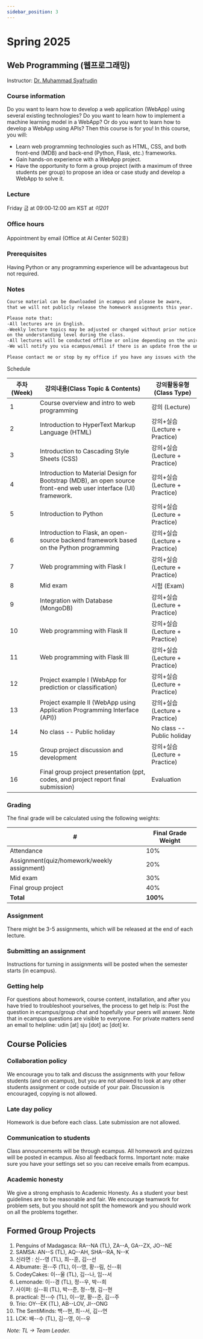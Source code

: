 ```yaml
---
sidebar_position: 3
---
```


# Spring 2025

## Web Programming (웹프로그래밍)

Instructor: [Dr. Muhammad Syafrudin](https://muhammadsyafrudin.com/)

### Course information

Do you want to learn how to develop a web application (WebApp) using several existing technologies? 
Do you want to learn how to implement a machine learning model in a WebApp? 
Or do you want to learn how to develop a WebApp using APIs? 
Then this course is for you! In this course, you will:
- Learn web programming technologies such as HTML, CSS, and both front-end (MDB) and back-end (Python, Flask, etc.) frameworks.
- Gain hands-on experience with a WebApp project.
- Have the opportunity to form a group project (with a maximum of three students per group) to propose an idea or case study and develop a WebApp to solve it.


### Lecture

Friday 금 at 09:00‐12:00 am KST at *이201*

### Office hours

Appointment by email (Office at AI Center 502호)

### Prerequisites

Having Python or any programming experience will be advantageous but not required.

### Notes

```markdown
Course material can be downloaded in ecampus and please be aware, 
that we will not publicly release the homework assignments this year.

Please note that:
-All lectures are in English.
-Weekly lecture topics may be adjusted or changed without prior notice depending 
on the understanding level during the class.
-All lectures will be conducted offline or online depending on the university regulations.
-We will notify you via ecampus/email if there is an update from the university regarding the class.

Please contact me or stop by my office if you have any issues with the course.

```


Schedule

| 주차(Week)| 강의내용(Class Topic & Contents)| 강의활동유형(Class Type)|
| ------------- | ------------- | ------------- |
| 1 |Course overview and intro to web programming  | 강의 (Lecture)|
| 2 |Introduction to HyperText Markup Language (HTML) |강의+실습 (Lecture + Practice)|
| 3 |Introduction to Cascading Style Sheets (CSS) |  강의+실습 (Lecture + Practice)|
| 4 |Introduction to Material Design for Bootstrap (MDB), an open source front-end web user interface (UI) framework. |  강의+실습 (Lecture + Practice)|
| 5 |Introduction to Python | 강의+실습 (Lecture + Practice)|
| 6 |Introduction to Flask, an open-source backend framework based on the Python programming | 강의+실습 (Lecture + Practice)|
| 7 |Web programming with Flask I |  강의+실습 (Lecture + Practice)|
| 8 |Mid exam | 시험 (Exam)|
| 9 |Integration with Database (MongoDB) |  강의+실습 (Lecture + Practice)|
| 10  |Web programming with Flask II |  강의+실습 (Lecture + Practice)|
| 11  |Web programming with Flask III |  강의+실습 (Lecture + Practice)|
| 12  |Project example I (WebApp for prediction or classification) | 강의+실습 (Lecture + Practice)|
| 13  |Project example II (WebApp using Application Programming Interface (API)) |  강의+실습 (Lecture + Practice)|
| 14  |No class -- Public holiday |  No class -- Public holiday|
| 15  |Group project discussion and development |  강의+실습 (Lecture + Practice)|
| 16  |Final group project presentation (ppt, codes, and project report final submission) | Evaluation |


### Grading

The final grade will be calculated using the following weights:

| # | Final Grade Weight |
| ------------- | ------------- |
| Attendance | 10% |
| Assignment(quiz/homework/weekly assignment) | 20% |
| Mid exam | 30% |
| Final group project | 40% |
| **Total** | **100%** |

### Assignment

There might be 3-5 assignments, which will be released at the end of each lecture.

### Submitting an assignment

Instructions for turning in assignments will be posted when the semester starts (in ecampus).

### Getting help

For questions about homework, course content, installation, and after you have tried to troubleshoot yourselves, the process to get help is:
Post the question in ecampus/group chat and hopefully your peers will answer. Note that in ecampus questions are visible to everyone.
For private matters send an email to helpline: udin [at] sju [dot] ac [dot] kr.

## Course Policies

### Collaboration policy

We encourage you to talk and discuss the assignments with your fellow students (and on ecampus), but you are not allowed to look at any other students assignment or code outside of your pair. Discussion is encouraged, copying is not allowed.

### Late day policy

Homework is due before each class. Late submission are not allowed.

### Communication to students

Class announcements will be through ecampus. All homework and quizzes will be posted in ecampus. Also all feedback forms. Important note: make sure you have your settings set so you can receive emails from ecampus.

### Academic honesty

We give a strong emphasis to Academic Honesty. As a student your best guidelines are to be reasonable and fair. We encourage teamwork for problem sets, but you should not split the homework and you should work on all the problems together.

## Formed Group Projects

1. Penguins of Madagasca: RA--NA (TL), ZA--A, GA--ZX, JO--NE 
2. SAMSA: AN--S (TL), AQ--AH, SHA--RA, N--K
3. 신라면 : 신--영 (TL), 최--훈, 김--선
4. Albumate: 권--주 (TL), 이--영, 황--림, 신--휘
5. CodeyCakes: 이--울 (TL), 김--나, 임--서
6. Lemonade: 이--경 (TL), 정--우, 박--희 
7. 사이퍼: 심--휘 (TL), 박--준, 정--형, 김--현
8. practical: 전--수 (TL), 이--양, 황--준, 김--주
9. Trio: OY--EK (TL), AB--LOV, JI--ONG
10. The SentiMinds: 백--현, 최--서, 김--언
11. LCK: 배--수 (TL), 김--영, 이--우

*Note: TL -> Team Leader.*